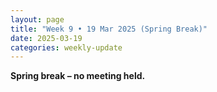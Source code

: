 ```yaml
---
layout: page
title: "Week 9 • 19 Mar 2025 (Spring Break)"
date: 2025-03-19
categories: weekly-update
---
```


**Spring break – no meeting held.**
